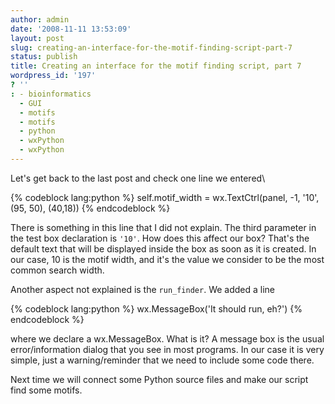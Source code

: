 ```yaml
---
author: admin
date: '2008-11-11 13:53:09'
layout: post
slug: creating-an-interface-for-the-motif-finding-script-part-7
status: publish
title: Creating an interface for the motif finding script, part 7
wordpress_id: '197'
? ''
: - bioinformatics
  - GUI
  - motifs
  - motifs
  - python
  - wxPython
  - wxPython
---
```


Let's get back to the last post and check one line we entered\

{% codeblock lang:python %}
self.motif_width = wx.TextCtrl(panel, -1, '10', (95, 50), (40,18))
{% endcodeblock %}

There is something in this line that I did not explain. The third
parameter in the test box declaration is `'10'`. How does this affect
our box? That's the default text that will be displayed inside the box
as soon as it is created. In our case, 10 is the motif width, and it's
the value we consider to be the most common search width.

Another aspect not explained is the `run_finder`. We added a line 

{% codeblock lang:python %}
wx.MessageBox('It should run, eh?')
{% endcodeblock %}

where we declare a wx.MessageBox. What is it? A message box is the usual
error/information dialog that you see in most programs. In our case it
is very simple, just a warning/reminder that we need to include some
code there.

Next time we will connect some Python source files and make our script
find some motifs.